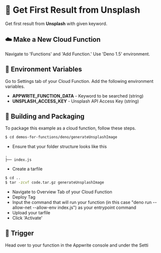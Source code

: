 # 📧  Get First Result from Unsplash
<!--  A brief descripption about your Cloud Function  -->
Get first result from **Unsplash** with given keyword.

## ☁️ Make a New Cloud Function
Navigate to 'Functions' and 'Add Function.'
Use 'Deno 1.5' environment.

## 📝 Environment Variables
Go to Settings tab of your Cloud Function. Add the following environment variables.

* **APPWRITE_FUNCTION_DATA** - Keyword to be searched (string)
* **UNSPLASH_ACCESS_KEY** - Unsplash API Access Key (string)

## 🚀 Building and Packaging
To package this example as a cloud function, follow these steps.

```bash
$ cd demos-for-functions/deno/generateUnsplashImage
```

* Ensure that your folder structure looks like this 
```
.
├── index.js
```
* Create a tarfile

```bash
$ cd ..
$ tar -zcvf code.tar.gz generateUnsplashImage
```

* Navigate to Overview Tab of your Cloud Function
* Deploy Tag
* Input the command that will run your function (in this case "deno run --allow-net --allow-env index.js") as your entrypoint command
* Upload your tarfile 
* Click 'Activate'

## 🎯 Trigger
Head over to your function in the Appwrite console and under the Setti